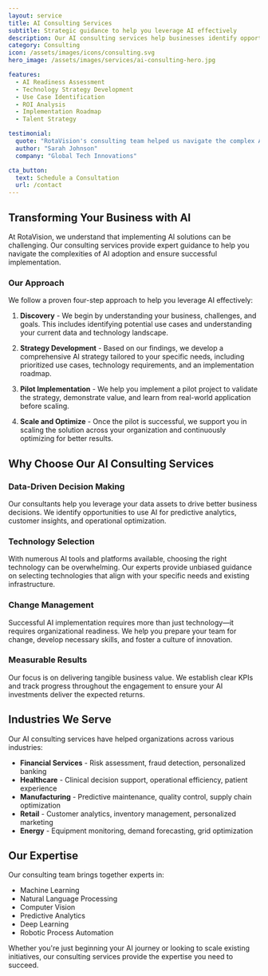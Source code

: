 ```yaml
---
layout: service
title: AI Consulting Services
subtitle: Strategic guidance to help you leverage AI effectively
description: Our AI consulting services help businesses identify opportunities, develop strategies, and implement AI solutions that drive real value. We work with organizations of all sizes to transform their operations with cutting-edge AI technology.
category: Consulting
icon: /assets/images/icons/consulting.svg
hero_image: /assets/images/services/ai-consulting-hero.jpg

features:
  - AI Readiness Assessment
  - Technology Strategy Development
  - Use Case Identification
  - ROI Analysis
  - Implementation Roadmap
  - Talent Strategy

testimonial:
  quote: "RotaVision's consulting team helped us navigate the complex AI landscape and develop a strategy that delivered a 35% increase in operational efficiency within six months."
  author: "Sarah Johnson"
  company: "Global Tech Innovations"

cta_button:
  text: Schedule a Consultation
  url: /contact
---
```


## Transforming Your Business with AI

At RotaVision, we understand that implementing AI solutions can be challenging. Our consulting services provide expert guidance to help you navigate the complexities of AI adoption and ensure successful implementation.

### Our Approach

We follow a proven four-step approach to help you leverage AI effectively:

1. **Discovery** - We begin by understanding your business, challenges, and goals. This includes identifying potential use cases and understanding your current data and technology landscape.

2. **Strategy Development** - Based on our findings, we develop a comprehensive AI strategy tailored to your specific needs, including prioritized use cases, technology requirements, and an implementation roadmap.

3. **Pilot Implementation** - We help you implement a pilot project to validate the strategy, demonstrate value, and learn from real-world application before scaling.

4. **Scale and Optimize** - Once the pilot is successful, we support you in scaling the solution across your organization and continuously optimizing for better results.

## Why Choose Our AI Consulting Services

### Data-Driven Decision Making

Our consultants help you leverage your data assets to drive better business decisions. We identify opportunities to use AI for predictive analytics, customer insights, and operational optimization.

### Technology Selection

With numerous AI tools and platforms available, choosing the right technology can be overwhelming. Our experts provide unbiased guidance on selecting technologies that align with your specific needs and existing infrastructure.

### Change Management

Successful AI implementation requires more than just technology—it requires organizational readiness. We help you prepare your team for change, develop necessary skills, and foster a culture of innovation.

### Measurable Results

Our focus is on delivering tangible business value. We establish clear KPIs and track progress throughout the engagement to ensure your AI investments deliver the expected returns.

## Industries We Serve

Our AI consulting services have helped organizations across various industries:

- **Financial Services** - Risk assessment, fraud detection, personalized banking
- **Healthcare** - Clinical decision support, operational efficiency, patient experience
- **Manufacturing** - Predictive maintenance, quality control, supply chain optimization
- **Retail** - Customer analytics, inventory management, personalized marketing
- **Energy** - Equipment monitoring, demand forecasting, grid optimization

## Our Expertise

Our consulting team brings together experts in:

- Machine Learning
- Natural Language Processing
- Computer Vision
- Predictive Analytics
- Deep Learning
- Robotic Process Automation

Whether you're just beginning your AI journey or looking to scale existing initiatives, our consulting services provide the expertise you need to succeed.